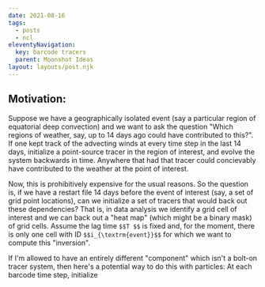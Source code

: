 ```yaml
---
date: 2021-08-16
tags:
  - posts
  - ncl
eleventyNavigation:
  key: barcode tracers
  parent: Moonshot Ideas
layout: layouts/post.njk
---
```


## Motivation:
Suppose we have a geographically isolated event (say a particular region of equatorial deep convection) and we 
want to ask the question "Which regions of weather, say, up to 14 days ago could have contributed to this?".
If one kept track of the advecting winds at every time step in the last 14 days, initialize a point-source
tracer in the region of interest, and evolve the system backwards in time. Anywhere that had that tracer could 
concievably have contributed to the weather at the point of interest.

Now, this is prohibitively expensive for the usual reasons. So the question is, if we have a 
restart file 14 days before the event of interest (say, a set of grid point locations),
can we initialize a set of tracers that would back out these dependencies? That is,
in data analysis we identify a grid cell of interest and we can back out a "heat map" (which
might be a binary mask) of grid cells. Assume the lag time `$$T $$` is fixed and, for the moment,
there is only one cell with ID `$$i_{\textrm{event}}$$` for which we want to compute this "inversion".


If I'm allowed to have an entirely different "component" which isn't a bolt-on tracer system, then here's a potential 
way to do this with particles:
At each barcode time step, initialize 